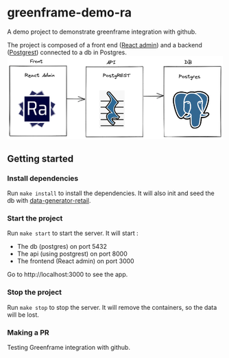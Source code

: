<!-- prettier-ignore -->
# greenframe-demo-ra

A demo project to demonstrate greenframe integration with github.

The project is composed of a front end ([React admin](https://marmelab.com/react-admin/)) and a backend ([Postgrest](https://postgrest.org/)) connected to a db in Postgres.
![Greenframe demo architecture](archi-greenframe-demo-ra.png)

## Getting started

### Install dependencies

Run `make install` to install the dependencies. It will also init and seed the db with [data-generator-retail](https://www.npmjs.com/package/data-generator-retail).

### Start the project

Run `make start` to start the server. It will start :

- The db (postgres) on port 5432
- The api (using postgrest) on port 8000
- The frontend (React admin) on port 3000

Go to http://localhost:3000 to see the app.

### Stop the project

Run `make stop` to stop the server. It will remove the containers, so the data will be lost.

### Making a PR

Testing Greenframe integration with github.
